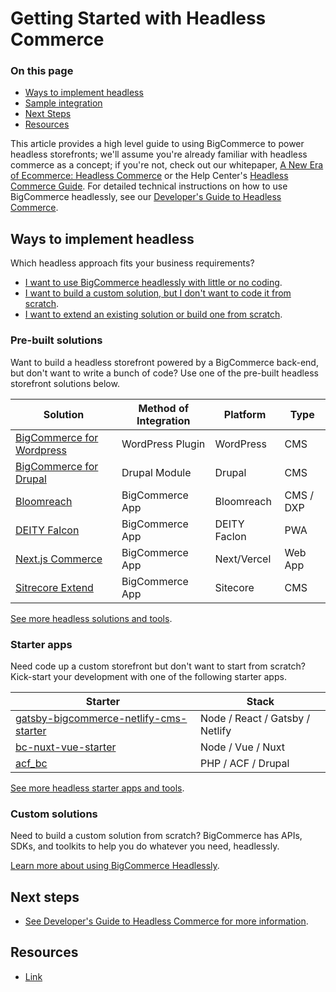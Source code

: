 # Getting Started with Headless Commerce

<div class="otp" id="no-index">

### On this page
- [Ways to implement headless](#ways-to-implement-headless)
- [Sample integration](#sample-integration)
- [Next Steps](#next-steps)
- [Resources](#related-resources)

</div>

This article provides a high level guide to using BigCommerce to power headless storefronts; we'll assume you're already familiar with headless commerce as a concept; if you're not, check out our whitepaper, [A New Era of Ecommerce: Headless Commerce](https://www.bigcommerce.com/new-era-headless-caas/) or the Help Center's [Headless Commerce Guide](https://support.bigcommerce.com/s/article/The-Headless-Approach). For detailed technical instructions on how to use BigCommerce headlessly, see our [Developer's Guide to Headless Commerce]().

## Ways to implement headless

Which headless approach fits your business requirements?

* [I want to use BigCommerce headlessly with little or no coding](#pre-built-solutions).
* [I want to build a custom solution, but I don't want to code it from scratch](#starter-apps).
* [I want to extend an existing solution or build one from scratch](#custom-solutions).

### Pre-built solutions

Want to build a headless storefront powered by a BigCommerce back-end, but don't want to write a bunch of code? Use one of the pre-built headless storefront solutions below.

|  Solution | Method of Integration | Platform | Type |
| --- | --- | --- | --- |
| [BigCommerce for Wordpress](https://wordpress.org/plugins/bigcommerce/) | WordPress Plugin | WordPress | CMS |
| [BigCommerce for Drupal](https://www.drupal.org/project/bigcommerce) | Drupal Module | Drupal | CMS |
| [Bloomreach](https://www.bigcommerce.com/apps/bloomreach/) | BigCommerce App | Bloomreach | CMS / DXP |
| [DEITY Falcon](https://www.bigcommerce.com/apps/deity-falcon-pwa-storefront/) | BigCommerce App | DEITY Faclon | PWA |
| [Next.js Commerce](https://nextjs.org/commerce) | BigCommerce App | Next/Vercel | Web App |
| [Sitrecore Extend](https://www.bigcommerce.com/apps/sitecore-extend/) | BigCommerce App | Sitecore | CMS |

[See more headless solutions and tools](https://developer.bigcommerce.com/tools-resources).

### Starter apps

Need code up a custom storefront but don't want to start from scratch? Kick-start your development with one of the following starter apps.

|  Starter | Stack |
| --- | --- |
| [gatsby-bigcommerce-netlify-cms-starter](https://github.com/bigcommerce/gatsby-bigcommerce-netlify-cms-starter) | Node / React / Gatsby / Netlify |
| [bc-nuxt-vue-starter](https://github.com/bigcommerce/bc-nuxt-vue-starter) | Node / Vue / Nuxt |
| [acf_bc](https://github.com/thirdandgrove/acf_bc) |PHP / ACF / Drupal |

[See more headless starter apps and tools](https://developer.bigcommerce.com/tools-resources).

### Custom solutions

Need to build a custom solution from scratch? BigCommerce has APIs, SDKs, and toolkits to help you do whatever you need, headlessly.

[Learn more about using BigCommerce Headlessly](/link-to-headless-guide).

## Next steps
* [See Developer's Guide to Headless Commerce for more information]().

## Resources
* [Link]()